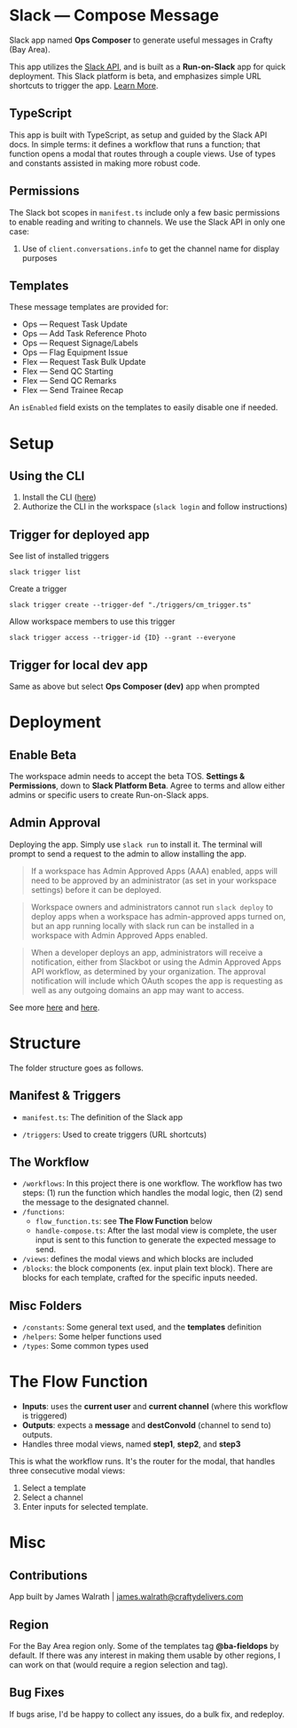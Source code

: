# Slack — Compose Message

Slack app named **Ops Composer** to generate useful messages in Crafty (Bay Area).

This app utilizes the [Slack API](https://api.slack.com/), and is built as a **Run-on-Slack** app for quick deployment. This Slack platform is beta, and emphasizes simple URL shortcuts to trigger the app. [Learn More](https://api.slack.com/future/intro).

## TypeScript

This app is built with TypeScript, as setup and guided by the Slack API docs. In simple terms: it defines a workflow that runs a function; that function opens a modal that routes through a couple views. Use of types and constants assisted in making more robust code.

## Permissions

The Slack bot scopes in `manifest.ts` include only a few basic permissions to enable reading and writing to channels. We use the Slack API in only one case:

1. Use of `client.conversations.info` to get the channel name for display purposes

## Templates

These message templates are provided for:

- Ops — Request Task Update
- Ops — Add Task Reference Photo
- Ops — Request Signage/Labels
- Ops — Flag Equipment Issue
- Flex — Request Task Bulk Update
- Flex — Send QC Starting
- Flex — Send QC Remarks
- Flex — Send Trainee Recap

An `isEnabled` field exists on the templates to easily disable one if needed.

# Setup

## Using the CLI

1. Install the CLI ([here](https://api.slack.com/future/tools/cli))
2. Authorize the CLI in the workspace (`slack login` and follow instructions)

## Trigger for deployed app

See list of installed triggers

`slack trigger list`

Create a trigger

`slack trigger create --trigger-def "./triggers/cm_trigger.ts"`

Allow workspace members to use this trigger

`slack trigger access --trigger-id {ID} --grant --everyone`

## Trigger for local dev app

Same as above but select **Ops Composer (dev)** app when prompted

# Deployment

## Enable Beta

The workspace admin needs to accept the beta TOS. **Settings & Permissions**, down to **Slack Platform Beta**. Agree to terms and allow either admins or specific users to create Run-on-Slack apps.

## Admin Approval

Deploying the app. Simply use `slack run` to install it. The terminal will prompt to send a request to the admin to allow installing the app.

> If a workspace has Admin Approved Apps (AAA) enabled, apps will need to be approved by an administrator (as set in your workspace settings) before it can be deployed.

> Workspace owners and administrators cannot run `slack deploy` to deploy apps when a workspace has admin-approved apps turned on, but an app running locally with slack run can be installed in a workspace with Admin Approved Apps enabled.

> When a developer deploys an app, administrators will receive a notification, either from Slackbot or using the Admin Approved Apps API workflow, as determined by your organization. The approval notification will include which OAuth scopes the app is requesting as well as any outgoing domains an app may want to access.

See more [here](https://api.slack.com/future/admin) and [here](https://slack.com/help/articles/222386767-Manage-app-approval-for-your-workspace#member-app-requests).

# Structure

The folder structure goes as follows.

## Manifest & Triggers

- `manifest.ts`: The definition of the Slack app

- `/triggers`: Used to create triggers (URL shortcuts)

## The Workflow

- `/workflows`: In this project there is one workflow. The workflow has two steps: (1) run the function which handles the modal logic, then (2) send the message to the designated channel.
- `/functions`:
  - `flow_function.ts`: see **The Flow Function** below
  - `handle-compose.ts`: After the last modal view is complete, the user input is sent to this function to generate the expected message to send.
- `/views`: defines the modal views and which blocks are included
- `/blocks`: the block components (ex. input plain text block). There are blocks for each template, crafted for the specific inputs needed.

## Misc Folders

- `/constants`: Some general text used, and the **templates** definition
- `/helpers`: Some helper functions used
- `/types`: Some common types used

# The Flow Function

- **Inputs**: uses the **current user** and **current channel** (where this workflow is triggered)
- **Outputs**: expects a **message** and **destConvoId** (channel to send to) outputs.
- Handles three modal views, named **step1**, **step2**, and **step3**

This is what the workflow runs. It's the router for the modal, that handles three consecutive modal views:

1. Select a template
2. Select a channel
3. Enter inputs for selected template.

# Misc

## Contributions

App built by James Walrath | <james.walrath@craftydelivers.com>

## Region

For the Bay Area region only. Some of the templates tag **@ba-fieldops** by default. If there was any interest in making them usable by other regions, I can work on that (would require a region selection and tag).

## Bug Fixes

If bugs arise, I'd be happy to collect any issues, do a bulk fix, and redeploy.
